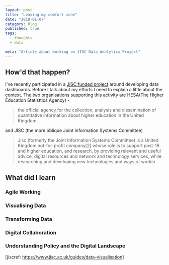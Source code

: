 ```yaml
---
layout: post
title: "Leaving my comfort zone"
date: "2018-01-07"
category: blog
published: true
tags:
  - thoughts
  - data

meta: "Article about working on JISC Data Analytics Project"
---
```

## How'd that happen?

I've recently participated in a [JISC funded project][labs] around developing data dashboards. Before I talk about my efforts I need to explain a little about the context. The two organisations supporting this activity are HESA(The Higher Education Statisttics Agency) - 

> the official agency for the collection, analysis and dissemination of quantitative information about higher education in the United Kingdom. 

and JISC  (the more oblique Joint Information Systems Committee)

> Jisc (formerly the Joint Information Systems Committee) is a United Kingdom not-for-profit company[2] whose role is to support post-16 and higher education, and research, by providing relevant and useful advice, digital resources and network and technology services, while researching and developing new technologies and ways of workin

## What did I learn

### Agile Working

### Visualising Data

### Transforming Data

### Digital Collaboration

### Understanding Policy and the Digital Landscape

[jiscref: https://www.jisc.ac.uk/guides/data-visualisation]

[heidiplus]: https://www.hesa.ac.uk/services/heidi-plus
[labs]: https://business-intelligence.ac.uk/analytics-labs/